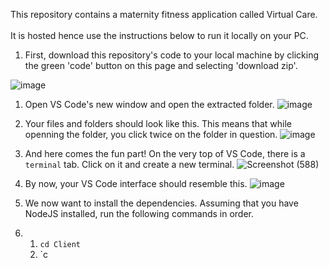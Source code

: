 This repository contains a maternity fitness application called Virtual Care. <br> <br> 
It is hosted hence use the instructions below to run it locally on your PC.

1. First, download this repository's code to your local machine by clicking the green 'code' button on this page and selecting 'download zip'.

![image](https://github.com/KaburaJ/virtual-care-frontend/assets/99409674/ba0c1ab3-e9fb-48f3-8cb1-d315c6ba2f36)

1. Open VS Code's new window and open the extracted folder.
![image](https://github.com/KaburaJ/virtual-care-frontend/assets/99409674/27b2491f-b07c-4cda-8650-0ad92d186316)

1. Your files and folders should look like this. This means that while openning the folder, you click twice on the folder in question.
![image](https://github.com/KaburaJ/virtual-care-frontend/assets/99409674/f55b5080-15af-4306-bd55-38e34d2dc53e)

1. And here comes the fun part! On the very top of VS Code, there is a `terminal` tab. Click on it and create a new terminal.
![Screenshot (588)](https://github.com/KaburaJ/virtual-care-frontend/assets/99409674/f3cfe65f-7415-40d8-92f6-2ac95cda45e0)

1. By now, your VS Code interface should resemble this.
![image](https://github.com/KaburaJ/virtual-care-frontend/assets/99409674/6270d5b3-5293-4c28-8843-9350a6c2c05c)

1. We now want to install the dependencies. Assuming that you have NodeJS installed, run the following commands in order.
2. 1. `cd Client`
   1. `c
